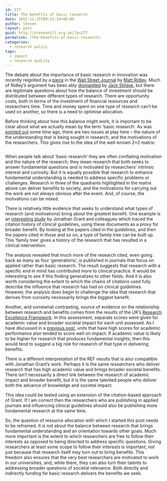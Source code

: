 ```yaml
---
id: 277
title: The benefits of basic research
date: 2015-11-15T09:52:14+00:00
author: Steven
layout: post
guid: http://stevenhill.org.uk/?p=277
permalink: /the-benefits-of-basic-research/
categories:
  - research policy
tags:
  - impact
  - research quality
---
```

The debate about the importance of basic research in innovation was recently reignited by a [piece](http://www.wsj.com/articles/the-myth-of-basic-science-1445613954) in the [Wall Street Journal](http://www.wsj.com/) by [Matt Ridley](https://en.m.wikipedia.org/wiki/Matt_Ridley). Much of Ridley’s argument has been ably [dismantled](http://www.theguardian.com/science/political-science/2015/oct/25/countering-libertarian-arguments-against-science-funding) by [Jack Stilgoe](https://twitter.com/Jackstilgoe), but there are legitimate questions about how the balance of investment should be distributed between different types of research. There are opportunity costs, both in terms of the investment of financial resources and researchers time. Time and money spent on one type of research can&#8217;t be used on another, so there is a need to optimise allocation.

Before thinking about how this balance might work, it is important to be clear about what we actually mean by the term &#8216;basic research&#8217;. As was [pointed out](http://www.brookings.edu/research/books/1997/pasteur) some time ago, there are two issues at play here &#8211; the nature of the understanding that is being sought in research, and the motivations of the researchers. This gives rise to the idea of the well-known 2&#215;2 matrix:

<img id="blogsy-1447537897764.607" class="" src="http://openeducationresearch.org/wp-content/uploads/2014/01/donald-stokes-pasteurs-quadrant-diagram.png" alt="" />

When people talk about &#8216;basic research&#8217; they are often conflating motivation and the nature of the research; they mean research that both seeks to answer fundamental questions _and_ is motivated by researchers&#8217; intrinsic interest and curiosity. But it is equally possible that research to enhance fundamental understanding is needed to address specific problems or challenges. Research in three of the quadrants highlighted in the matrix above can deliver benefits to society, and the motivations for carrying out the work are not always obvious after the event. And, of course, the motivations can be mixed.

There is relatively little evidence that seeks to understand what types of research (and motivations) bring about the greatest benefit. One example is an [interesting study](http://www.ncbi.nlm.nih.gov/pmc/articles/PMC27352/) by Jonathan Grant and colleagues which traced the citation history of clinical guidelines, using these documents as a proxy for broader benefit. By looking at the papers cited in the guidelines, and then the papers cited in those and so on, a type of family tree can be built up. This &#8216;family tree&#8217; gives a history of the research that has resulted in a clinical intervention.

The analysis revealed that much more of the research cited, even going back as many as four &#8216;generations&#8217;, is published in journals that focus on applied rather than basic research. The result suggests that research with a specific end in mind has contributed more to clinical practice. It would be interesting to see if this finding generalizes to other fields. And it is also worth considering the extent to which the chains of citations used fully describe the influence that research has had on clinical guidelines. However, the analysis does begin to challenge the idea that research that derives from curiosity necessarily brings the biggest benefit.

Another, and somewhat contrasting, source of evidence on the relationship between research and benefits comes from the results of the UK&#8217;s [Research Excellence Framework](http://ref.ac.uk). In this assessment, separate scores were given for academic value and broader societal impact for each unit assessed. As I have discussed in a [previous post](http://stevenhill.org.uk/dimensions-of-quality-research/), units that have high scores for academic performance also tended to score well on impact. If academic value is likely to be higher for research that produces fundamental insights, then this would tend to suggest a big role for research of that type in delivering benefits.

There is a different interpretation of the REF results that is also compatible with Jonathan Grant&#8217;s work. Perhaps it is the same _researchers_ who deliver research that has high academic value and brings broader societal benefits. There isn&#8217;t necessarily a direct link between the research of academic impact and broader benefit, but it is the same talented people who deliver both the advance of knowledge and societal impact.

This idea could be tested using an extension of the citation-based approach of Grant. If I am correct then the researchers who are publishing in applied journals and influencing clinical guidelines should also be publishing more fundamental research at the same time.

So, the question of resource allocation with which I started this post needs to be reframed. It is not about the balance between research that brings fundamental understanding and an orientation towards other goals. Much more important is the extent to which researchers are free to follow their interests as opposed to being directed to address specific questions. Giving researchers at least some scope to follow their interests is important, not just because that research itself may turn out to bring benefits. This freedom also ensures that the very best researchers are motivated to work in our universities, and, while there, they can also turn their talents to addressing broader questions of societal relevance. Both directly and indirectly funding for basic research delivers the benefits we seek.

&nbsp;